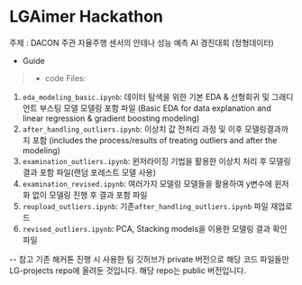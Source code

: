 # LGAimer Hackathon
주제 : DACON 주관 자율주행 센서의 안테나 성능 예측 AI 경진대회 (정형데이터)

- Guide

>- code Files:
1) `eda_modeling_basic.ipynb`: 데이터 탐색을 위한 기본 EDA & 선형회귀 및 그래디언트 부스팅 모델 모델링 포함 파일 (Basic EDA for data explanation and linear regression & gradient boosting modeling)
2) `after_handling_outliers.ipynb`: 이상치 값 전처리 과정 및 이후 모델링결과까지 포함 (includes the process/results of treating outliers and after the modeling)
3) `examination_outliers.ipynb`: 윈저라이징 기법을 활용한 이상치 처리 후 모델링 결과 포함 파일(랜덤 포레스트 모델 사용)
4) `examination_revised.ipynb`: 여러가지 모델링 모델들을 활용하여 y변수에 윈저화 없이 모델링 진행 후 결과 포함 파일
5) `reupload_outliers.ipynb`: 기존`after_handling_outliers.ipynb` 파일 재업로드
6) `revised_outliers.ipynb`: PCA, Stacking models을 이용한 모델링 결과 확인 파일


-- 참고
기존 해커톤 진행 시 사용한 팀 깃허브가 private 버전으로 해당 코드 파일들만 LG-projects repo에 올려둔 것입니다.
해당 repo는 public 버전입니다.
